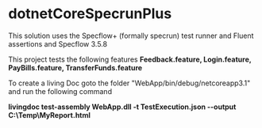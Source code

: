 # dotnetCoreSpecrunPlus
This solution uses the Specflow+ (formally specrun) test runner and Fluent assertions and Specflow 3.5.8

This project tests the following features 
**Feedback.feature,
Login.feature,
PayBills.feature,
TransferFunds.feature**

To create a living Doc goto the folder "WebApp/bin/debug/netcoreapp3.1" and run the following command

**livingdoc test-assembly WebApp.dll -t TestExecution.json --output C:\Temp\MyReport.html**
